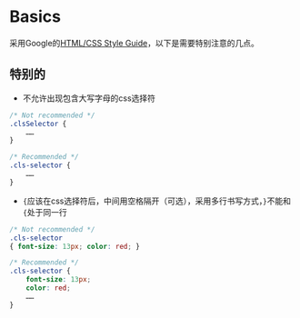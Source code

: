 # Basics
采用Google的[HTML/CSS Style Guide](http://google-styleguide.googlecode.com/svn/trunk/htmlcssguide.xml)，以下是需要特别注意的几点。

## 特别的
- 不允许出现包含大写字母的css选择符

```css
/* Not recommended */
.clsSelector {
    ……
}
```
```css
/* Recommended */
.cls-selector {
    ……
}
```

- `{`应该在css选择符后，中间用空格隔开（可选），采用多行书写方式，`}`不能和`{`处于同一行

```css
/* Not recommended */
.cls-selector
{ font-size: 13px; color: red; }
```
```css
/* Recommended */
.cls-selector {
    font-size: 13px;
    color: red;
    ……
}
```
